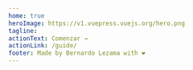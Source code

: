 ```yaml
---
home: true
heroImage: https://v1.vuepress.vuejs.org/hero.png
tagline: 
actionText: Comenzar →
actionLink: /guide/
footer: Made by Bernardo Lezama with ❤️
---
```

